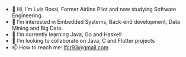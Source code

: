 - 👋 Hi, I’m Luis Rossi, Former Airline Pilot and now studying Software Engineering.
- 👀 I’m interested in Embedded Systems, Back-end development, Data Mining and Big Data.
- 🌱 I’m currently learning Java, Go and Haskell
- 💞️ I’m looking to collaborate on Java, C and Flutter projects
- 📫 How to reach me: lfcr93@gmail.com
<!---
lfcr9311/lfcr9311 is a ✨ special ✨ repository because its `README.md` (this file) appears on your GitHub profile.
You can click the Preview link to take a look at your changes.
--->
